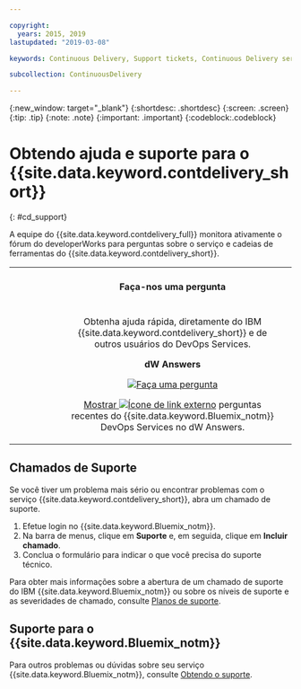 ```yaml
---

copyright:
  years: 2015, 2019
lastupdated: "2019-03-08"

keywords: Continuous Delivery, Support tickets, Continuous Delivery service

subcollection: ContinuousDelivery

---
```


{:new_window: target="_blank"}
{:shortdesc: .shortdesc}
{:screen: .screen}
{:tip: .tip}
{:note: .note}
{:important: .important}
{:codeblock:.codeblock}


# Obtendo ajuda e suporte para o {{site.data.keyword.contdelivery_short}}    
{: #cd_support}  

A equipe do {{site.data.keyword.contdelivery_full}} monitora ativamente o fórum do
developerWorks para perguntas sobre o serviço e cadeias de
ferramentas do {{site.data.keyword.contdelivery_short}}.

<table>
<tr>
<th style="width:20%"> &nbsp; &nbsp; &nbsp;</th>
 <th style="text-align:center;width=60%">
 <strong>Faça-nos uma pergunta</strong> </th>
<th> &nbsp; &nbsp; &nbsp;</th>
</tr>
<tr>
<td> </td>
  <td align="center">
  <p>Obtenha ajuda rápida, diretamente do IBM {{site.data.keyword.contdelivery_short}} e de outros
usuários do DevOps Services.</p>
  <b>dW Answers</b>
  <p>
   <a class="xref" href="https://developer.ibm.com/answers/questions/ask/?topics=devops-services,bluemix" target="_blank" title="(Abre em uma nova guia ou janela)"><img class="image" src="images/ask-a-question.png" alt="Faça uma pergunta"/></a></p>
   <p>
    <a class="xref" href="https://developer.ibm.com/answers/topics/devops-services.html" target="_blank" title="(Abre em uma nova guia ou janela)">Mostrar <img class="image" src="../../icons/launch-glyph.svg" alt="Ícone de link externo"/></a> perguntas recentes do {{site.data.keyword.Bluemix_notm}} DevOps Services no dW Answers.</p>
 </td>
 <td></td>
    </tr>
  </table>  


## Chamados de Suporte

Se você tiver um problema mais sério ou encontrar problemas com o serviço {{site.data.keyword.contdelivery_short}}, abra um chamado de suporte.    

1. Efetue login no {{site.data.keyword.Bluemix_notm}}.
1. Na barra de menus, clique em **Suporte** e, em seguida, clique em **Incluir chamado**.
1. Conclua o formulário para indicar o que você precisa do suporte técnico.

Para obter mais informações sobre a abertura de um chamado de suporte do IBM {{site.data.keyword.Bluemix_notm}} ou sobre os níveis de suporte e as severidades de chamado, consulte [Planos de suporte](/docs/get-support?topic=get-support-support-plans).


## Suporte para o {{site.data.keyword.Bluemix_notm}}
Para outros problemas ou dúvidas sobre seu serviço {{site.data.keyword.Bluemix_notm}}, consulte [Obtendo o suporte](/docs/get-support?topic=get-support-getting-customer-support).

